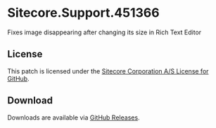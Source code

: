# Sitecore.Support.451366
Fixes image disappearing after changing its size in Rich Text Editor

## License  
This patch is licensed under the [Sitecore Corporation A/S License for GitHub](https://github.com/sitecoresupport/Sitecore.Support.451366/blob/master/LICENSE).  

## Download  
Downloads are available via [GitHub Releases](https://github.com/sitecoresupport/Sitecore.Support.451366/releases).  
